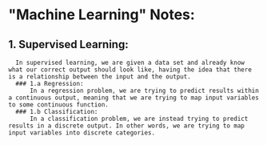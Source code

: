 # "Machine Learning" Notes:
  ## 1. Supervised Learning:  
      In supervised learning, we are given a data set and already know what our correct output should look like, having the idea that there is a relationship between the input and the output.
      ### 1.a Regression:  
          In a regression problem, we are trying to predict results within a continuous output, meaning that we are trying to map input variables to some continuous function. 
      ### 1.b Classification:
          In a classification problem, we are instead trying to predict results in a discrete output. In other words, we are trying to map input variables into discrete categories.
